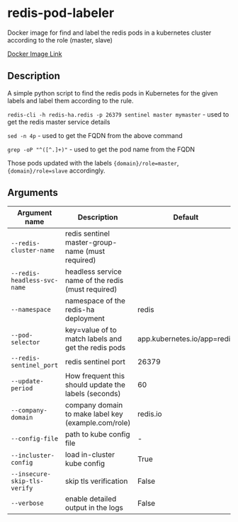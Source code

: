 # redis-pod-labeler

Docker image for find and label the redis pods in a kubernetes cluster according to the role (master, slave) 

[Docker Image Link](https://hub.docker.com/repository/docker/dudizimber/redis-pod-labeler)

## Description
A simple python script to find the redis pods in Kubernetes for the given labels and label them according to the rule.

`redis-cli -h redis-ha.redis -p 26379 sentinel master mymaster` - used to get the redis master service details

`sed -n 4p` - used to get the FQDN from the above command

`grep -oP "^([^.]+)"` - used to get the pod name from the FQDN

Those pods updated with the labels `{domain}/role=master`, `{domain}/role=slave` accordingly.

## Arguments

| Argument name             | Description                                         | Default      | 
|---------------------------|-----------------------------------------------------|--------------|
|`--redis-cluster-name`     | redis sentinel master-group-name (must required)    |              |
|`--redis-headless-svc-name`| headless service name of the redis (must required)  |              |
|`--namespace`              | namespace of the redis-ha deployment                | redis        |
|`--pod-selector`           | key=value of to match labels and get the redis pods | app.kubernetes.io/app=redis |
|`--redis-sentinel_port`    | redis sentinel port                                 | 26379        |
|`--update-period`          | How frequent this should update the labels (seconds)| 60           |
|`--company-domain`         | company domain to make label key (example.com/role) | redis.io     |
|`--config-file`            | path to kube config file                            |       -      |
|`--incluster-config`       | load in-cluster kube config                         | True         |
|`--insecure-skip-tls-verify`| skip tls verification                              | False        |
|`--verbose`                 | enable detailed output in the logs                 | False        |
